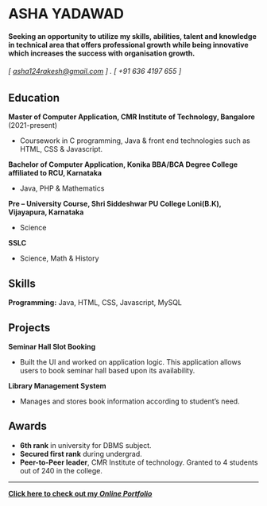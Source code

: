 ASHA YADAWAD
======

#### Seeking an opportunity to utilize my skills, abilities, talent and knowledge in technical area that offers professional growth while being innovative which increases the success with organisation growth.
###### [ asha124rakesh@gmail.com ] . [ +91 636 4197 655 ]


Education
---------
**Master of Computer Application, CMR Institute of Technology, Bangalore** (2021-present)
 
- Coursework in C programming, Java & front end technologies such as HTML, CSS & Javascript.

**Bachelor of Computer Application, Konika BBA/BCA Degree College affiliated to RCU, Karnataka**

- Java, PHP & Mathematics

**Pre – University Course, Shri Siddeshwar PU College Loni(B.K), Vijayapura, Karnataka**

- Science

**SSLC**

- Science, Math & History


Skills
------
**Programming:** Java, HTML, CSS, Javascript, MySQL


Projects
---------
**Seminar Hall Slot Booking**

- Built the UI and worked on application logic. This application allows users to book seminar hall based upon its availability.

**Library Management System**

- Manages and stores book information according to student’s need.

Awards
------
- **6th rank** in university for DBMS subject.
- **Secured first rank** during undergrad.
- **Peer-to-Peer leader**, CMR Institute of technology. Granted to 4 students out of 240 in the college.

--------
**[Click here to check out my *Online Portfolio*](https://ashayadawad.github.io/resume/)**
 
